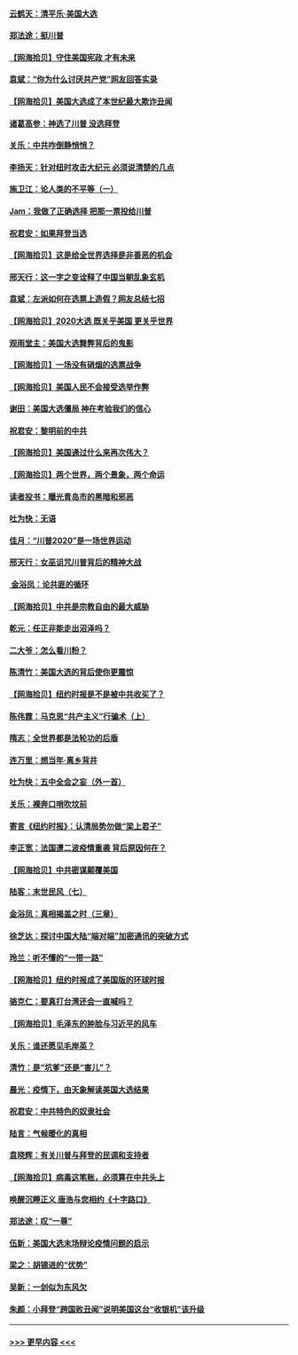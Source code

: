 #### [云鹤天：清平乐‧美国大选](../pages/nsc993/n12540916.md?t=11111802) 
#### [郑法途：挺川普](../pages/nsc993/n12540898.md?t=11111802) 
#### [【网海拾贝】守住美国宪政 才有未来](../pages/nsc993/n12540423.md?t=11111802) 
#### [袁斌：“你为什么讨厌共产党”网友回答实录](../pages/nsc993/n12540208.md?t=11111802) 
#### [【网海拾贝】美国大选成了本世纪最大欺诈丑闻](../pages/nsc993/n12538029.md?t=11111802) 
#### [诸葛高参：神选了川普 没选拜登](../pages/nsc993/n12537664.md?t=11111802) 
#### [关乐：中共咋倒静悄悄？](../pages/nsc993/n12537615.md?t=11111802) 
#### [李扬天：针对纽时攻击大纪元 必须说清楚的几点](../pages/nsc993/n12536001.md?t=11111802) 
#### [施卫江：论人类的不平等（一）](../pages/nsc993/n12535700.md?t=11111802) 
#### [Jam：我做了正确选择 把那一票投给川普](../pages/nsc993/n12535743.md?t=11111802) 
#### [祝君安：如果拜登当选](../pages/nsc993/n12535726.md?t=11111802) 
#### [【网海拾贝】这是给全世界选择是非善恶的机会](../pages/nsc993/n12535061.md?t=11111802) 
#### [邢天行：这一字之变诠释了中国当朝乱象玄机](../pages/nsc993/n12533446.md?t=11111802) 
#### [袁斌：左派如何在选票上造假？网友总结七招](../pages/nsc993/n12533180.md?t=11111802) 
#### [【网海拾贝】2020大选 既关乎美国 更关乎世界](../pages/nsc993/n12533161.md?t=11111802) 
#### [观雨堂主：美国大选舞弊背后的鬼影](../pages/nsc993/n12533153.md?t=11111802) 
#### [【网海拾贝】一场没有硝烟的选票战争](../pages/nsc993/n12531883.md?t=11111802) 
#### [【网海拾贝】美国人民不会接受选举作弊](../pages/nsc993/n12528850.md?t=11111802) 
#### [谢田：美国大选僵局 神在考验我们的信心](../pages/nsc993/n12527932.md?t=11111802) 
#### [祝君安：黎明前的中共](../pages/nsc993/n12524071.md?t=11111802) 
#### [【网海拾贝】美国通过什么来再次伟大？](../pages/nsc993/n12523844.md?t=11111802) 
#### [【网海拾贝】两个世界，两个景象，两个命运](../pages/nsc993/n12521419.md?t=11111802) 
#### [读者投书：曝光青岛市的黑暗和邪恶](../pages/nsc993/n12520988.md?t=11111802) 
#### [吐为快：无语](../pages/nsc993/n12518588.md?t=11111802) 
#### [佳月：“川普2020”是一场世界运动](../pages/nsc993/n12518581.md?t=11111802) 
#### [邢天行：女巫诅咒川普背后的精神大战](../pages/nsc993/n12517257.md?t=11111802) 
#### [ 金浴凤：论共匪的循环](../pages/nsc993/n12517133.md?t=11111802) 
#### [【网海拾贝】中共是宗教自由的最大威胁](../pages/nsc993/n12516879.md?t=11111802) 
#### [乾元：任正非能走出沼泽吗？](../pages/nsc993/n12515831.md?t=11111802) 
#### [二大爷：怎么看川粉？](../pages/nsc993/n12515820.md?t=11111802) 
#### [陈清竹：美国大选的背后使你更震惊](../pages/nsc993/n12515589.md?t=11111802) 
#### [【网海拾贝】纽约时报是不是被中共收买了？](../pages/nsc993/n12515122.md?t=11111802) 
#### [陈伟霆：马克思“共产主义”行骗术（上）](../pages/nsc993/n12510217.md?t=11111802) 
#### [隋志：全世界都是法轮功的后盾](../pages/nsc993/n12510636.md?t=11111802) 
#### [连万里：想当年‧离乡背井](../pages/nsc993/n12510623.md?t=11111802) 
#### [吐为快：五中全会之妄（外一首）](../pages/nsc993/n12510470.md?t=11111802) 
#### [关乐：裸奔口哨吹坟前](../pages/nsc993/n12510403.md?t=11111802) 
#### [寄言《纽约时报》：认清局势勿做“梁上君子”](../pages/nsc993/n12510042.md?t=11111802) 
#### [李正宽：法国遭二波疫情重袭 背后原因何在？](../pages/nsc993/n12509971.md?t=11111802) 
#### [【网海拾贝】中共密谋颠覆美国](../pages/nsc993/n12509816.md?t=11111802) 
#### [陆客：末世民风（七）](../pages/nsc993/n12507822.md?t=11111802) 
#### [金浴凤：真相揭盖之时（三章）](../pages/nsc993/n12507804.md?t=11111802) 
#### [徐芝达：探讨中国大陆“端对端”加密通讯的突破方式](../pages/nsc993/n12507682.md?t=11111802) 
#### [玲兰：听不懂的“一带一路”](../pages/nsc993/n12507669.md?t=11111802) 
#### [【网海拾贝】纽约时报成了美国版的环球时报](../pages/nsc993/n12507053.md?t=11111802) 
#### [骆克仁：要真打台湾还会一直喊吗？](../pages/nsc993/n12506843.md?t=11111802) 
#### [【网海拾贝】毛泽东的肿脸与习近平的风车](../pages/nsc993/n12504537.md?t=11111802) 
#### [关乐：谁还愿见毛岸英？](../pages/nsc993/n12503866.md?t=11111802) 
#### [清竹：是“坑爹”还是“害儿”？](../pages/nsc993/n12503034.md?t=11111802) 
#### [晨光：疫情下，由天象解读美国大选结果](../pages/nsc993/n12502536.md?t=11111802) 
#### [祝君安：中共特色的奴隶社会](../pages/nsc993/n12501529.md?t=11111802) 
#### [陆言：气候暖化的真相](../pages/nsc993/n12501183.md?t=11111802) 
#### [袁晓辉：有关川普与拜登的民调和支持者](../pages/nsc993/n12500433.md?t=11111802) 
#### [【网海拾贝】病毒这笔账，必须算在中共头上](../pages/nsc993/n12500320.md?t=11111802) 
#### [唤醒沉睡正义 唐浩与您相约《十字路口》](../pages/nsc993/n12497980.md?t=11111802) 
#### [郑法途：叹“一尊”](../pages/nsc993/n12498837.md?t=11111802) 
#### [伍新：美国大选末场辩论疫情问题的启示](../pages/nsc993/n12498829.md?t=11111802) 
#### [梁之：胡锡进的“优势”](../pages/nsc993/n12498780.md?t=11111802) 
#### [吴新：一剑似为东风欠](../pages/nsc993/n12498772.md?t=11111802) 
#### [朱颜：小拜登“跨国败丑闻”说明美国这台“收银机”该升级](../pages/nsc993/n12498731.md?t=11111802) 

----
#### [ >>> 更早内容 <<< ](../indexes/nsc993-earlier.md)

